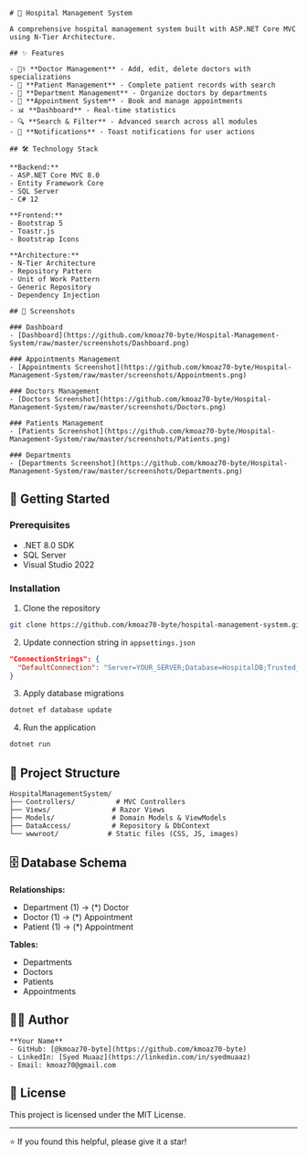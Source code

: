 ﻿```
# 🏥 Hospital Management System

A comprehensive hospital management system built with ASP.NET Core MVC using N-Tier Architecture.

## ✨ Features

- 👨‍⚕️ **Doctor Management** - Add, edit, delete doctors with specializations
- 👥 **Patient Management** - Complete patient records with search
- 🏢 **Department Management** - Organize doctors by departments
- 📅 **Appointment System** - Book and manage appointments
- 📊 **Dashboard** - Real-time statistics
- 🔍 **Search & Filter** - Advanced search across all modules
- 🔔 **Notifications** - Toast notifications for user actions

## 🛠️ Technology Stack

**Backend:**
- ASP.NET Core MVC 8.0
- Entity Framework Core
- SQL Server
- C# 12

**Frontend:**
- Bootstrap 5
- Toastr.js
- Bootstrap Icons

**Architecture:**
- N-Tier Architecture
- Repository Pattern
- Unit of Work Pattern
- Generic Repository
- Dependency Injection

## 📸 Screenshots

### Dashboard
- [Dashboard](https://github.com/kmoaz70-byte/Hospital-Management-System/raw/master/screenshots/Dashboard.png)

### Appointments Management
- [Appointments Screenshot](https://github.com/kmoaz70-byte/Hospital-Management-System/raw/master/screenshots/Appointments.png)

### Doctors Management  
- [Doctors Screenshot](https://github.com/kmoaz70-byte/Hospital-Management-System/raw/master/screenshots/Doctors.png)

### Patients Management
- [Patients Screenshot](https://github.com/kmoaz70-byte/Hospital-Management-System/raw/master/screenshots/Patients.png)

### Departments
- [Departments Screenshot](https://github.com/kmoaz70-byte/Hospital-Management-System/raw/master/screenshots/Departments.png)
```


## 🚀 Getting Started

### Prerequisites
- .NET 8.0 SDK
- SQL Server
- Visual Studio 2022

### Installation

1. Clone the repository
```bash
git clone https://github.com/kmoaz70-byte/hospital-management-system.git
```

2. Update connection string in `appsettings.json`
```json
"ConnectionStrings": {
  "DefaultConnection": "Server=YOUR_SERVER;Database=HospitalDB;Trusted_Connection=True;TrustServerCertificate=True"
}
```

3. Apply database migrations
```bash
dotnet ef database update
```

4. Run the application
```bash
dotnet run
```


## 📁 Project Structure
```
HospitalManagementSystem/
├── Controllers/          # MVC Controllers
├── Views/               # Razor Views
├── Models/              # Domain Models & ViewModels
├── DataAccess/          # Repository & DbContext
└── wwwroot/            # Static files (CSS, JS, images)
```

## 🗄️ Database Schema

**Relationships:**
- Department (1) → (*) Doctor
- Doctor (1) → (*) Appointment
- Patient (1) → (*) Appointment

**Tables:**
- Departments
- Doctors
- Patients
- Appointments

## 👨‍💻 Author
```
**Your Name**
- GitHub: [@kmoaz70-byte](https://github.com/kmoaz70-byte)
- LinkedIn: [Syed Muaaz](https://linkedin.com/in/syedmuaaz)
- Email: kmoaz70@gmail.com
```


## 📄 License

This project is licensed under the MIT License.

---

⭐ If you found this helpful, please give it a star!
